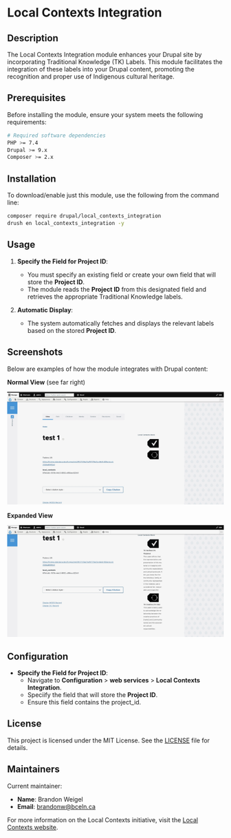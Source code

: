 # Local Contexts Integration

## Description

The Local Contexts Integration module enhances your Drupal site by incorporating Traditional Knowledge (TK) Labels. This module facilitates the integration of these labels into your Drupal content, promoting the recognition and proper use of Indigenous cultural heritage.

## Prerequisites

Before installing the module, ensure your system meets the following requirements:

```bash
# Required software dependencies
PHP >= 7.4
Drupal >= 9.x
Composer >= 2.x
```

## Installation

To download/enable just this module, use the following from the command line:

```bash
composer require drupal/local_contexts_integration
drush en local_contexts_integration -y
```

## Usage

1. **Specify the Field for Project ID**:
   - You must specify an existing field or create your own field that will store the **Project ID**.
   - The module reads the **Project ID** from this designated field and retrieves the appropriate Traditional Knowledge labels.

2. **Automatic Display**:
   - The system automatically fetches and displays the relevant labels based on the stored **Project ID**.

## Screenshots

Below are examples of how the module integrates with Drupal content:

**Normal View** (see far right)

![Alt Text](Images/C4B0B2BB-DBE6-40F2-9FA1-921D4579A30E_1_201_a.jpeg)

**Expanded View**

![Alt Text](Images/2A7732E2-7DC2-4927-AA97-EC624180FABD_1_201_a.jpeg)

## Configuration

- **Specify the Field for Project ID**:
  - Navigate to **Configuration** > **web services** > **Local Contexts Integration**.
  - Speciify the field that will store the **Project ID**.
  - Ensure this field contains the project_id.

## License

This project is licensed under the MIT License. See the [LICENSE](https://www.gnu.org/licenses/old-licenses/gpl-2.0.txt) file for details.

## Maintainers

Current maintainer:

- **Name**: Brandon Weigel
- **Email**: <brandonw@bceln.ca>

For more information on the Local Contexts initiative, visit the [Local Contexts website](https://localcontexts.org/).
